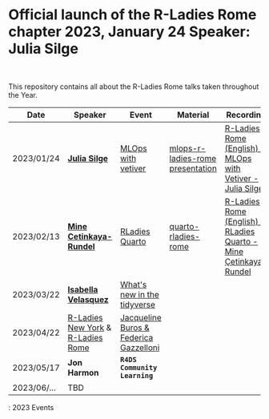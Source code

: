 # Official launch of the R-Ladies Rome chapter 2023, January 24 Speaker: Julia Silge

<br>

This repository contains all about the R-Ladies Rome talks taken throughout the Year.

| Date        | Speaker                                                                                                             | Event                                                                                           | Material                                                                             | Recording                                                                                                       | Intro                                                                                      |
|-------------|---------------------------------------------------------------------------------------------------------------------|-------------------------------------------------------------------------------------------------|--------------------------------------------------------------------------------------|-----------------------------------------------------------------------------------------------------------------|--------------------------------------------------------------------------------------------|
| 2023/01/24  | [**Julia Silge**](https://juliasilge.com/)                                                                          | [MLOps with vetiver](https://www.meetup.com/rladies-rome/events/289517054/)                     | [mlops-r-ladies-rome presentation](https://juliasilge.github.io/mlops-r-ladies-rome) | [R-Ladies Rome (English) - MLOps with Vetiver - Julia Silge](https://www.youtube.com/watch?v=PPB-iG8SexE)       | [Intro presentation-Jan23](https://fgazzelloni.quarto.pub/welcome-to-r-ladies-rome/)       |
| 2023/02/13  | [**Mine Cetinkaya-Rundel**](https://mine-cr.com/)                                                                   | [RLadies Quarto](https://www.meetup.com/rladies-rome/events/290673316/)                         | [quarto-rladies-rome](https://github.com/mine-cetinkaya-rundel/quarto-rladies-rome)  | [R-Ladies Rome (English) - RLadies Quarto - Mine Çetinkaya-Rundel](https://www.youtube.com/watch?v=lV-vUI--Pv0) | [Intro presentation-Feb23](https://fgazzelloni.quarto.pub/welcome-to-r-ladies-rome-feb23/) |
| 2023/03/22  | [**Isabella Velasquez**](https://github.com/ivelasq)                                                                | [What's new in the tidyverse](https://www.meetup.com/rladies-rome/events/291643998/)            |                                                                                      |                                                                                                                 | [Intro presentation-Mar23](https://fgazzelloni.quarto.pub/welcome-to-r-ladies-rome-mar23/) |
| 2023/04/22  | [R-Ladies New York](https://www.meetup.com/rladies-newyork/) & [R-Ladies Rome](https://www.meetup.com/rladies-rome) | [Jacqueline Buros & Federica Gazzelloni](https://www.meetup.com/rladies-rome/events/292629944/) |                                                                                      |                                                                                                                 |                                                                                            |
| 2023/05/17  | **Jon Harmon**                                                                                                      | **`R4DS Community Learning`**                                                                   |                                                                                      |                                                                                                                 |                                                                                            |
| 2023/06/... | TBD                                                                                                                 |                                                                                                 |                                                                                      |                                                                                                                 |                                                                                            |

: 2023 Events
